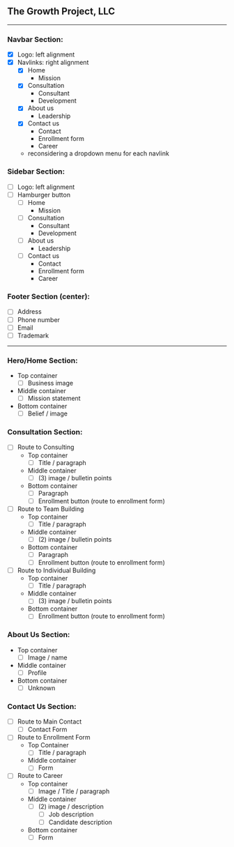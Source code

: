 ## **The Growth Project, LLC**

---

### Navbar Section:

- [x] Logo: left alignment
- [x] Navlinks: right alignment
  - [x] Home
    - Mission
  - [x] Consultation
    - Consultant
    - Development
  - [x] About us
    - Leadership
  - [x] Contact us
    - Contact
    - Enrollment form
    - Career
  - reconsidering a dropdown menu for each navlink

### Sidebar Section:

- [ ] Logo: left alignment
- [ ] Hamburger button
  - [ ] Home
    - Mission
  - [ ] Consultation
    - Consultant
    - Development
  - [ ] About us
    - Leadership
  - [ ] Contact us
    - Contact
    - Enrollment form
    - Career

### Footer Section (center):

- [ ] Address
- [ ] Phone number
- [ ] Email
- [ ] Trademark

---

### Hero/Home Section:

- Top container
  - [ ] Business image
- Middle container
  - [ ] Mission statement
- Bottom container
  - [ ] Belief / image

### Consultation Section:

- [ ] Route to Consulting
  - Top container
    - [ ] Title / paragraph
  - Middle container
    - [ ] (3) image / bulletin points
  - Bottom container
    - [ ] Paragraph
    - [ ] Enrollment button (route to enrollment form)
- [ ] Route to Team Building
  - Top container
    - [ ] Title / paragraph
  - Middle container
    - [ ] (2) image / bulletin points
  - Bottom container
    - [ ] Paragraph
    - [ ] Enrollment button (route to enrollment form)
- [ ] Route to Individual Building
  - Top container
    - [ ] Title / paragraph
  - Middle container
    - [ ] (3) image / bulletin points
  - Bottom container
    - [ ] Enrollment button (route to enrollment form)

### About Us Section:

- Top container
  - [ ] Image / name
- Middle container
  - [ ] Profile
- Bottom container
  - [ ] Unknown

### Contact Us Section:

- [ ] Route to Main Contact
  - [ ] Contact Form
- [ ] Route to Enrollment Form
  - Top Container
    - [ ] Title / paragraph
  - Middle container
    - [ ] Form
- [ ] Route to Career
  - Top container
    - [ ] Image / Title / paragraph
  - Middle container
    - [ ] (2) image / description
      - [ ] Job description
      - [ ] Candidate description
  - Bottom container
    - [ ] Form
